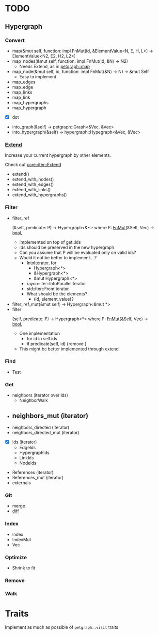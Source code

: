 # TODO

## Hypergraph

### Convert

- map(&mut self, function: impl FnMut(id, &ElementValue<N, E, H, L>) -> ElementValue<N2, E2, H2, L2>)
- map_nodes(&mut self, function: impl FnMut(id, &N) -> N2)
  - Needs Extend, as in [petgraph::map](https://docs.rs/petgraph/0.6.0/petgraph/graph/struct.Graph.html#method.map)
- map_node(&mut self, id, function: impl FnMut(&N) -> N) -> &mut Self
  - Easy to implement
- map_edges
- map_edge
- map_links
- map_link
- map_hypergraphs
- map_hypergraph
- [x] dot
- into_graph(&self) -> petgraph::Graph<&Vec<usize>, &Vec<usize>>
- into_hypergraph(&self) -> hypergraph::Hypegraph<&Vec<usize>, &Vec<usize>>

### [Extend](https://doc.rust-lang.org/nightly/core/iter/trait.Extend.html)

Increase your current hypergraph by other elements. 

Check out [core::iter::Extend](https://doc.rust-lang.org/core/iter/trait.Extend.html)

- extend()
- extend_with_nodes()
- extend_with_edges()
- extend_with_links()
- extend_with_hypergraphs()

### Filter

- filter_ref<P>(&self, predicate: P) -> Hypergraph<&*> 
  where 
  P: [FnMut](https://doc.rust-lang.org/std/ops/trait.FnMut.html)(&Self, Vec<usize>) -> [bool](https://doc.rust-lang.org/std/primitive.bool.html),
  - Implemented on top of get::ids
  - Ids should be preserved in the new hypergraph
  - Can you assume that P will be evaluated only on valid ids?
  - Would it not be better to implement....?
    - IntoIterator, for
      - Hypergraph<*>
      - &Hypergraph<*>
      - &mut Hypergraph<*>
    -  rayon::iter::IntoParallelIterator
    - std::iter::FromIterator
    - What should be the elements?
      - (id, element_value)?
- filter_ref_mut(&mut self) -> Hypergraph<&mut *>
- filter<P>(self, predicate: P) -> Hypergraph<*> 
  where 
  P: [FnMut](https://doc.rust-lang.org/std/ops/trait.FnMut.html)(&Self, Vec<usize>) -> [bool](https://doc.rust-lang.org/std/primitive.bool.html), 
  - One implementation
    - for id in self.ids
    - if predicate(self, id) {remove } 
  - This might be better implemented through extend

### Find

- Test

### Get

- neighbors (iterator over ids)
  - NeighborWalk
- neighbors_mut (iterator)
  - 
- neighbors_directed (iterator)
- neighbors_directed_mut (iterator)
- [x] Ids (iterator)
  - EdgeIds
  - HypergraphIds
  - LinkIds
  - NodeIds
- References (iterator)
- References_mut (iterator)
- externals

### Git

- merge
- [diff](https://github.com/petgraph/petgraph/issues/320)

### Index

- Index
- IndexMut
- Vec<usize>

### Optimize

- Shrink to fit

### Remove

### Walk

# Traits

Implement as much as possible of `petgraph::visit` traits
